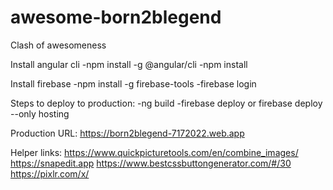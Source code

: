 # awesome-born2blegend
Clash of awesomeness

Install angular cli
-npm install -g @angular/cli
-npm install

Install firebase 
-npm install -g firebase-tools
-firebase login

Steps to deploy to production:
-ng build
-firebase deploy
    or firebase deploy --only hosting

Production URL: https://born2blegend-7172022.web.app

Helper links:
https://www.quickpicturetools.com/en/combine_images/
https://snapedit.app
https://www.bestcssbuttongenerator.com/#/30
https://pixlr.com/x/